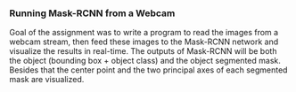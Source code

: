 ### Running Mask-RCNN from a Webcam 

Goal of the assignment was to write a program to read the images from a webcam stream, then feed these images to the Mask-RCNN network and visualize the results in real-time. The outputs of Mask-RCNN will be both the object (bounding box + object class) and the
object segmented mask. Besides that the center point and the two principal axes of each segmented mask are visualized.
